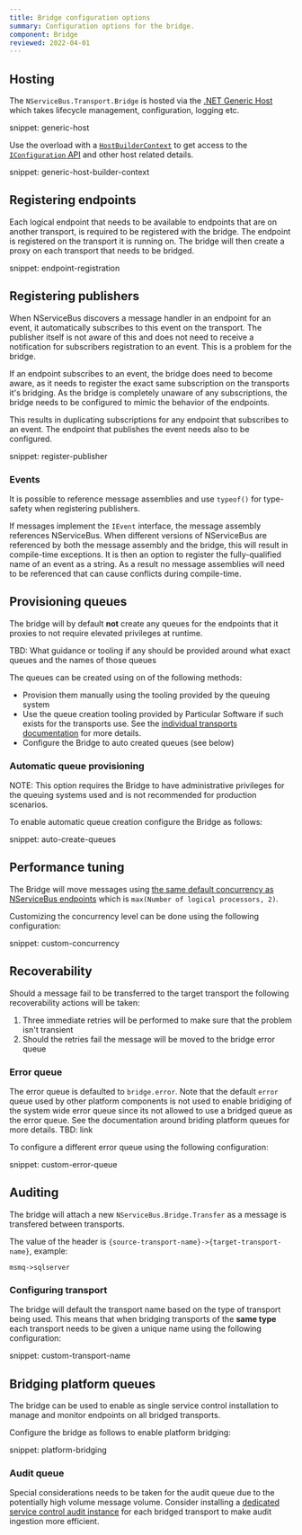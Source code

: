 ```yaml
---
title: Bridge configuration options
summary: Configuration options for the bridge.
component: Bridge
reviewed: 2022-04-01
---
```


## Hosting

The `NServiceBus.Transport.Bridge` is hosted via the [.NET Generic Host](https://docs.microsoft.com/en-us/dotnet/core/extensions/generic-host) which takes lifecycle management, configuration, logging etc.

snippet: generic-host

Use the overload with a [`HostBuilderContext`](https://docs.microsoft.com/en-us/dotnet/api/microsoft.extensions.hosting.hostbuildercontext) to get access to the [`IConfiguration` API](https://docs.microsoft.com/en-us/dotnet/core/extensions/configuration) and other host related details.

snippet: generic-host-builder-context

## Registering endpoints

Each logical endpoint that needs to be available to endpoints that are on another transport, is required to be registered with the bridge. The endpoint is registered on the transport it is running on. The bridge will then create a proxy on each transport that needs to be bridged.

snippet: endpoint-registration

## Registering publishers

When NServiceBus discovers a message handler in an endpoint for an event, it automatically subscribes to this event on the transport. The publisher itself is not aware of this and does not need to receive a notification for subscribers registration to an event. This is a problem for the bridge.

If an endpoint subscribes to an event, the bridge does need to become aware, as it needs to register the exact same subscription on the transports it's bridging. As the bridge is completely unaware of any subscriptions, the bridge needs to be configured to mimic the behavior of the endpoints.

This results in duplicating subscriptions for any endpoint that subscribes to an event. The endpoint that publishes the event needs also to be configured.

snippet: register-publisher

### Events

It is possible to reference message assemblies and use `typeof()` for type-safety when registering publishers.

If messages implement the `IEvent` interface, the message assembly references NServiceBus. When different versions of NServiceBus are referenced by both the message assembly and the bridge, this will result in compile-time exceptions. It is then an option to register the fully-qualified name of an event as a string. As a result no message assemblies will need to be referenced that can cause conflicts during compile-time.

## Provisioning queues

The bridge will by default **not** create any queues for the endpoints that it proxies to not require elevated privileges at runtime.

TBD: What guidance or tooling if any should be provided around what exact queues and the names of those queues

The queues can be created using on of the following methods:

- Provision them manually using the tooling provided by the queuing system
- Use the queue creation tooling provided by Particular Software if such exists for the transports use. See the [individual transports documentation](/transports/) for more details.
- Configure the Bridge to auto created queues (see below)

### Automatic queue provisioning

NOTE: This option requires the Bridge to have administrative privileges for the queuing systems used and is not recommended for production scenarios.

To enable automatic queue creation configure the Bridge as follows:

snippet: auto-create-queues

## Performance tuning

The Bridge will move messages using [the same default concurrency as NServiceBus endpoints](/nservicebus/operations/tuning.md#configuring-concurrency-limit) which is `max(Number of logical processors, 2)`.

Customizing the concurrency level can be done using the following configuration:

snippet: custom-concurrency

## Recoverability

Should a message fail to be transferred to the target transport the following recoverability actions will be taken:

1. Three immediate retries will be performed to make sure that the problem isn't transient
1. Should the retries fail the message will be moved to the bridge error queue

### Error queue

The error queue is defaulted to `bridge.error`. Note that the default `error` queue used by other platform components is not used to enable bridiging of the system wide error queue since its not allowed to use a bridged queue as the error queue. See the documentation around briding platform queues for more details. TBD: link

To configure a different error queue using the following configuration:

snippet: custom-error-queue

## Auditing

The bridge will attach a new `NServiceBus.Bridge.Transfer` as a message is transfered between transports. 

The value of the header is `{source-transport-name}->{target-transport-name}`, example:

`msmq->sqlserver`

### Configuring transport

The bridge will default the transport name based on the type of transport being used. This means that when bridging transports of the **same type** each transport needs to be given a unique name using the following configuration:

snippet: custom-transport-name

## Bridging platform queues

The bridge can be used to enable as single service control installation to manage and monitor endpoints on all bridged transports.

Configure the bridge as follows to enable platform bridging:

snippet: platform-bridging

### Audit queue

Special considerations needs to be taken for the audit queue due to the potentially high volume message volume. Consider installing a [dedicated service control audit instance](/servicecontrol/audit-instances/) for each bridged transport to make audit ingestion more efficient.
